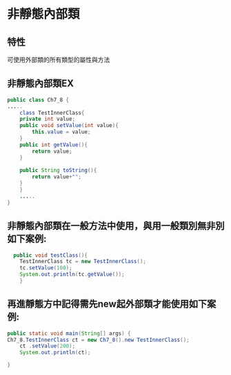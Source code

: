 #  非靜態內部類
## 特性
可使用外部類的所有類型的屬性與方法
## 非靜態內部類EX
```java
public class Ch7_8 {
.....
    class TestInnerClass{
	private int value;
	public void setValue(int value){
	    this.value = value;
	}
	public int getValue(){
	    return value;
	}
	
	public String toString(){
	    return value+"";
	}
    }
    .....
}
```
## 非靜態內部類在一般方法中使用，與用一般類別無非別如下案例:
```java
  public void testClass(){
	TestInnerClass tc = new TestInnerClass();
	tc.setValue(100);
	System.out.println(tc.getValue());
    }

```
## 再進靜態方中記得需先new起外部類才能使用如下案例:
```java
public static void main(String[] args) {
Ch7_8.TestInnerClass ct = new Ch7_8().new TestInnerClass();
	ct .setValue(200);
	System.out.println(ct);

}

```
